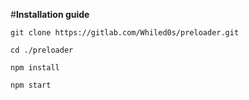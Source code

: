 #**Installation guide**

`git clone https://gitlab.com/Whiled0s/preloader.git`

`cd ./preloader`

`npm install`

`npm start`
